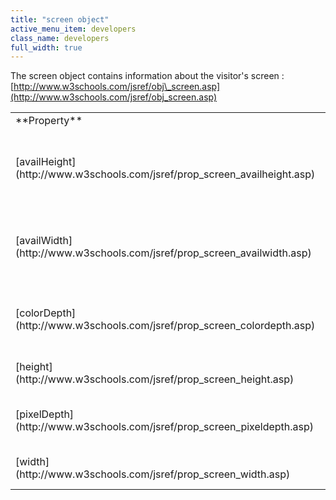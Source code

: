 ```yaml
---
title: "screen object"
active_menu_item: developers
class_name: developers
full_width: true
---
```



The screen object contains information about the visitor's screen : [http://www.w3schools.com/jsref/obj\_screen.asp](http://www.w3schools.com/jsref/obj_screen.asp)

<table>
<tr>
<td width="219">
**Property**

</td>
<td width="26">
</td>
<td width="635">
**Description**

</td>
</tr>
<tr>
<td width="219">
[availHeight](http://www.w3schools.com/jsref/prop_screen_availheight.asp)

</td>
<td width="26">
</td>
<td width="635">
Returns the height of the screen (excluding the Windows Taskbar)

</td>
</tr>
<tr>
<td width="219">
[availWidth](http://www.w3schools.com/jsref/prop_screen_availwidth.asp)

</td>
<td width="26">
</td>
<td width="635">
Returns the width of the screen (excluding the Windows Taskbar)

</td>
</tr>
<tr>
<td width="219">
[colorDepth](http://www.w3schools.com/jsref/prop_screen_colordepth.asp)

</td>
<td width="26">
</td>
<td width="635">
Returns the bit depth of the color palette for displaying images

</td>
</tr>
<tr>
<td width="219">
[height](http://www.w3schools.com/jsref/prop_screen_height.asp)

</td>
<td width="26">
</td>
<td width="635">
Returns the total height of the screen

</td>
</tr>
<tr>
<td width="219">
[pixelDepth](http://www.w3schools.com/jsref/prop_screen_pixeldepth.asp)

</td>
<td width="26">
</td>
<td width="635">
Returns the color resolution (in bits per pixel) of the screen

</td>
</tr>
<tr>
<td width="219">
[width](http://www.w3schools.com/jsref/prop_screen_width.asp)

</td>
<td width="26">
</td>
<td width="635">
Returns the total width of the screen

</td>
</tr>
</table>


